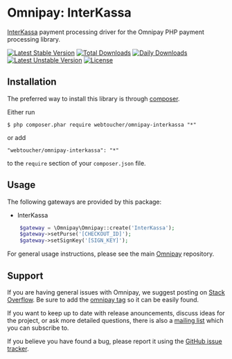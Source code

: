 # Omnipay: InterKassa
[InterKassa](https://www.interkassa.com) payment processing driver for the Omnipay PHP payment processing library.

[![Latest Stable Version](https://poser.pugx.org/webtoucher/omnipay-interkassa/v/stable)](https://packagist.org/packages/webtoucher/omnipay-interkassa)
[![Total Downloads](https://poser.pugx.org/webtoucher/omnipay-interkassa/downloads)](https://packagist.org/packages/webtoucher/omnipay-interkassa)
[![Daily Downloads](https://poser.pugx.org/webtoucher/omnipay-interkassa/d/daily)](https://packagist.org/packages/webtoucher/omnipay-interkassa)
[![Latest Unstable Version](https://poser.pugx.org/webtoucher/omnipay-interkassa/v/unstable)](https://packagist.org/packages/webtoucher/omnipay-interkassa)
[![License](https://poser.pugx.org/webtoucher/omnipay-interkassa/license)](https://packagist.org/packages/webtoucher/omnipay-interkassa)

## Installation

The preferred way to install this library is through [composer](http://getcomposer.org/download/).

Either run

```
$ php composer.phar require webtoucher/omnipay-interkassa "*"
```

or add

```
"webtoucher/omnipay-interkassa": "*"
```

to the ```require``` section of your `composer.json` file.

## Usage

The following gateways are provided by this package:

* InterKassa

```php
    $gateway = \Omnipay\Omnipay::create('InterKassa');
    $gateway->setPurse('[CHECKOUT_ID]');
    $gateway->setSignKey('[SIGN_KEY]');
```

For general usage instructions, please see the main [Omnipay](https://github.com/thephpleague/omnipay)
repository.

## Support

If you are having general issues with Omnipay, we suggest posting on
[Stack Overflow](http://stackoverflow.com/). Be sure to add the
[omnipay tag](http://stackoverflow.com/questions/tagged/omnipay) so it can be easily found.

If you want to keep up to date with release anouncements, discuss ideas for the project,
or ask more detailed questions, there is also a [mailing list](https://groups.google.com/forum/#!forum/omnipay) which
you can subscribe to.

If you believe you have found a bug, please report it using the [GitHub issue tracker](https://github.com/webtoucher/omnipay-interkassa/issues).